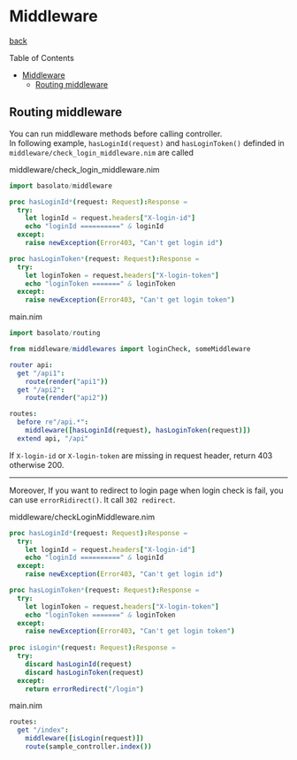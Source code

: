 Middleware
===
[back](../README.md)

Table of Contents

<!--ts-->
   * [Middleware](#middleware)
      * [Routing middleware](#routing-middleware)

<!-- Added by: jiro4989, at: 2020年  3月 30日 月曜日 08:18:34 JST -->

<!--te-->

## Routing middleware
You can run middleware methods before calling controller.  
In following example, `hasLoginId(request)` and `hasLoginToken()` definded in `middleware/check_login_middleware.nim` are called

middleware/check_login_middleware.nim
```nim
import basolato/middleware

proc hasLoginId*(request: Request):Response =
  try:
    let loginId = request.headers["X-login-id"]
    echo "loginId ==========" & loginId
  except:
    raise newException(Error403, "Can't get login id")

proc hasLoginToken*(request: Request):Response =
  try:
    let loginToken = request.headers["X-login-token"]
    echo "loginToken =======" & loginToken
  except:
    raise newException(Error403, "Can't get login token")
```

main.nim
```nim
import basolato/routing

from middleware/middlewares import loginCheck, someMiddleware

router api:
  get "/api1":
    route(render("api1"))
  get "/api2":
    route(render("api2"))

routes:
  before re"/api.*":
    middleware([hasLoginId(request), hasLoginToken(request)])
  extend api, "/api"
```

If `X-login-id` or `X-login-token` are missing in request header, return 403 otherwise 200.

---

Moreover, If you want to redirect to login page when login check is fail, you can use `errorRidirect()`. It call `302 redirect`.

middleware/checkLoginMiddleware.nim
```nim
proc hasLoginId*(request: Request):Response =
  try:
    let loginId = request.headers["X-login-id"]
    echo "loginId ==========" & loginId
  except:
    raise newException(Error403, "Can't get login id")

proc hasLoginToken*(request: Request):Response =
  try:
    let loginToken = request.headers["X-login-token"]
    echo "loginToken =======" & loginToken
  except:
    raise newException(Error403, "Can't get login token")
    
proc isLogin*(request: Request):Response =
  try:
    discard hasLoginId(request)
    discard hasLoginToken(request)
  except:
    return errorRedirect("/login")
```
main.nim
```nim
routes:
  get "/index":
    middleware([isLogin(request)])
    route(sample_controller.index())
```

